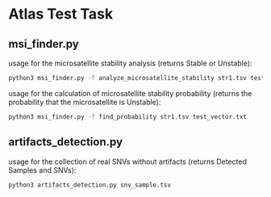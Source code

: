 # Atlas Test Task
## msi_finder.py
usage for the microsatellite stability analysis (returns Stable or Unstable):
```bash
python3 msi_finder.py -f analyze_microsatellite_stability str1.tsv test_vector.txt
```

usage for the calculation of microsatellite stability probability (returns the probability that the microsatellite is Unstable):
```bash
python3 msi_finder.py -f find_probability str1.tsv test_vector.txt
```

## artifacts_detection.py
usage for the collection of real SNVs without artifacts (returns Detected Samples and SNVs):
```bash
python3 artifacts_detection.py snv_sample.tsv
```
